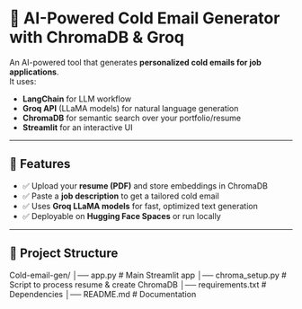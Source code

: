 # 📧 AI-Powered Cold Email Generator with ChromaDB & Groq

An AI-powered tool that generates **personalized cold emails for job applications**.  
It uses:  
- **LangChain** for LLM workflow  
- **Groq API** (LLaMA models) for natural language generation  
- **ChromaDB** for semantic search over your portfolio/resume  
- **Streamlit** for an interactive UI  

---

## 🚀 Features
- ✅ Upload your **resume (PDF)** and store embeddings in ChromaDB  
- ✅ Paste a **job description** to get a tailored cold email  
- ✅ Uses **Groq LLaMA models** for fast, optimized text generation  
- ✅ Deployable on **Hugging Face Spaces** or run locally  

---

## 📂 Project Structure
Cold-email-gen/
│── app.py # Main Streamlit app
│── chroma_setup.py # Script to process resume & create ChromaDB
│── requirements.txt # Dependencies
│── README.md # Documentation
